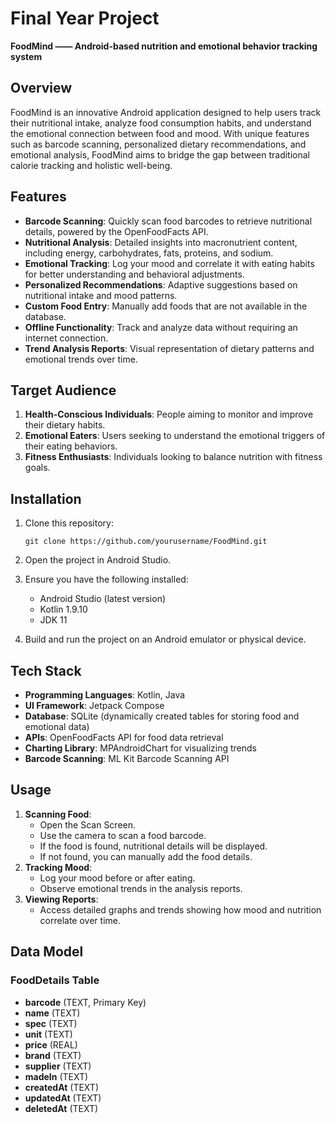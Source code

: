 # Final Year Project

**FoodMind —— Android-based nutrition and emotional behavior tracking system**

## Overview

FoodMind is an innovative Android application designed to help users track their nutritional intake, analyze food consumption habits, and understand the emotional connection between food and mood. With unique features such as barcode scanning, personalized dietary recommendations, and emotional analysis, FoodMind aims to bridge the gap between traditional calorie tracking and holistic well-being.

## Features

- **Barcode Scanning**: Quickly scan food barcodes to retrieve nutritional details, powered by the OpenFoodFacts API.
- **Nutritional Analysis**: Detailed insights into macronutrient content, including energy, carbohydrates, fats, proteins, and sodium.
- **Emotional Tracking**: Log your mood and correlate it with eating habits for better understanding and behavioral adjustments.
- **Personalized Recommendations**: Adaptive suggestions based on nutritional intake and mood patterns.
- **Custom Food Entry**: Manually add foods that are not available in the database.
- **Offline Functionality**: Track and analyze data without requiring an internet connection.
- **Trend Analysis Reports**: Visual representation of dietary patterns and emotional trends over time.

## Target Audience

1. **Health-Conscious Individuals**: People aiming to monitor and improve their dietary habits.
2. **Emotional Eaters**: Users seeking to understand the emotional triggers of their eating behaviors.
3. **Fitness Enthusiasts**: Individuals looking to balance nutrition with fitness goals.

## Installation

1. Clone this repository:

   ```
   git clone https://github.com/yourusername/FoodMind.git
   ```

2. Open the project in Android Studio.

3. Ensure you have the following installed:

   - Android Studio (latest version)
   - Kotlin 1.9.10
   - JDK 11

4. Build and run the project on an Android emulator or physical device.

## Tech Stack

- **Programming Languages**: Kotlin, Java
- **UI Framework**: Jetpack Compose
- **Database**: SQLite (dynamically created tables for storing food and emotional data)
- **APIs**: OpenFoodFacts API for food data retrieval
- **Charting Library**: MPAndroidChart for visualizing trends
- **Barcode Scanning**: ML Kit Barcode Scanning API

## Usage

1. **Scanning Food**:
   - Open the Scan Screen.
   - Use the camera to scan a food barcode.
   - If the food is found, nutritional details will be displayed.
   - If not found, you can manually add the food details.
2. **Tracking Mood**:
   - Log your mood before or after eating.
   - Observe emotional trends in the analysis reports.
3. **Viewing Reports**:
   - Access detailed graphs and trends showing how mood and nutrition correlate over time.

## Data Model

### FoodDetails Table

- **barcode** (TEXT, Primary Key)
- **name** (TEXT)
- **spec** (TEXT)
- **unit** (TEXT)
- **price** (REAL)
- **brand** (TEXT)
- **supplier** (TEXT)
- **madeIn** (TEXT)
- **createdAt** (TEXT)
- **updatedAt** (TEXT)
- **deletedAt** (TEXT)